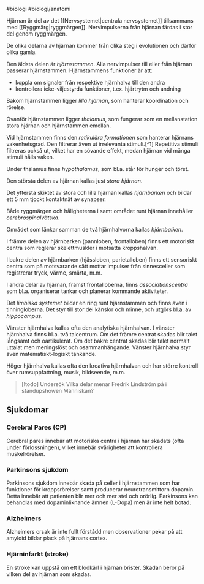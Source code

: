 #biologi #biologi/anatomi 

Hjärnan är del av det [[Nervsystemet|centrala nervsystemet]] tillsammans med [[Ryggmärg|ryggmärgen]]. Nervimpulserna från hjärnan färdas i stor del genom ryggmärgen.

De olika delarna av hjärnan kommer från olika steg i evolutionen och därför olika gamla.

Den äldsta delen är *hjärnstammen*. Alla nervimpulser till eller från hjärnan passerar hjärnstammen. Hjärnstammens funktioner är att:
- koppla om signaler från respektive hjärnhalva till den andra
- kontrollera icke-viljestyrda funktioner, t.ex. hjärtrytm och andning

Bakom hjärnstammen ligger *lilla hjärnan*, som hanterar koordination och rörelse.

Ovanför hjärnstammen ligger *thalamus*, som fungerar som en mellanstation stora hjärnan och hjärnstammen emellan.

Vid hjärnstammen finns den *retikulära formationen* som hanterar hjärnans vakenhetsgrad. Den filtrerar även ut irrelevanta stimuli.[^1] Repetitiva stimuli filtreras också ut, vilket har en sövande effekt, medan hjärnan vid många stimuli hålls vaken.

Under thalamus finns *hypothalamus*, som bl.a. står för hunger och törst.

Den största delen av hjärnan kallas just *stora hjärnan*.

Det yttersta skiktet av stora och lilla hjärnan kallas *hjärnbarken* och bildar ett 5 mm tjockt kontaktnät av synapser.

Både ryggmärgen och håligheterna i samt området runt hjärnan innehåller *cerebrospinalvätska*.

Området som länkar samman de två hjärnhalvorna kallas *hjärnbalken*.

I främre delen av hjärnbarken (pannloben, frontalloben) finns ett motoriskt centra som reglerar skelettmuskler i motsatta kroppshalvan.

I bakre delen av hjärnbarken (hjässloben, parietalloben) finns ett sensoriskt centra som på motsvarande sätt mottar impulser från sinnesceller som registrerar tryck, värme, smärta, m.m.

I andra delar av hjärnan, främst frontalloberna, finns *associationscentra* som bl.a. organiserar tankar och planerar kommande aktiviteter.

Det *limbiska systemet* bildar en ring runt hjärnstammen och finns även i tinningloberna. Det styr till stor del känslor och minne, och utgörs bl.a. av *hippocampus*.

Vänster hjärnhalva kallas ofta den analytiska hjärnhalvan. I vänster hjärnhalva finns bl.a. två talcentrum. Om det främre centrat skadas blir talet långsamt och oartikulerat. Om det bakre centrat skadas blir talet normalt uttalat men meningslöst och osammanhängande. Vänster hjärnhalva styr även matematiskt-logiskt tänkande.

Höger hjärnhalva kallas ofta den kreativa hjärnhalvan och har större kontroll över rumsuppfattning, musik, bildseende, m.m.

> [!todo] Undersök
> Vilka delar menar Fredrik Lindström på i standupshowen Människan?

## Sjukdomar
### Cerebral Pares (CP)
Cerebral pares innebär att motoriska centra i hjärnan har skadats (ofta under förlossningen), vilket innebär svårigheter att kontrollera muskelrörelser.
### Parkinsons sjukdom
Parkinsons sjukdom innebär skada på celler i hjärnstammen som har funktioner för kroppsrörelser samt producerar neurotransmittorn dopamin. Detta innebär att patienten blir mer och mer stel och orörlig. Parkinsons kan behandlas med dopaminliknande ämnen (L-Dopa) men är inte helt botad.
### Alzheimers
Alzheimers orsak är inte fullt förstådd men observationer pekar på att amyloid bildar plack på hjärnans cortex.
### Hjärninfarkt (stroke)
En stroke kan uppstå om ett blodkärl i hjärnan brister. Skadan beror på vilken del av hjärnan som skadas.